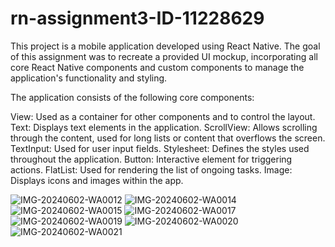 ﻿# rn-assignment3-ID-11228629
This project is a mobile application developed using React Native. The goal of this assignment was to recreate a provided UI mockup, incorporating all core React Native components and custom components to manage the application's functionality and styling.

The application consists of the following core components:

View: Used as a container for other components and to control the layout.
Text: Displays text elements in the application.
ScrollView: Allows scrolling through the content, used for long lists or content that overflows the screen.
TextInput: Used for user input fields.
Stylesheet: Defines the styles used throughout the application.
Button: Interactive element for triggering actions.
FlatList: Used for rendering the list of ongoing tasks.
Image: Displays icons and images within the app.

![IMG-20240602-WA0012](https://github.com/Paulina-source/rn-assignment3-ID-11228629/assets/149609777/ef4235bf-671d-4137-8f03-5d943002e47c)
![IMG-20240602-WA0014](https://github.com/Paulina-source/rn-assignment3-ID-11228629/assets/149609777/678725db-cfbb-43b1-b148-ad61c8999c4a)
![IMG-20240602-WA0015](https://github.com/Paulina-source/rn-assignment3-ID-11228629/assets/149609777/09a24236-efc1-4f44-9c18-c1a81392dcad)
![IMG-20240602-WA0017](https://github.com/Paulina-source/rn-assignment3-ID-11228629/assets/149609777/69c3ff00-1a41-488f-832a-4575796e6127)
![IMG-20240602-WA0019](https://github.com/Paulina-source/rn-assignment3-ID-11228629/assets/149609777/69d8284c-c4de-4dd2-9ce1-da9e72a638d3)
![IMG-20240602-WA0020](https://github.com/Paulina-source/rn-assignment3-ID-11228629/assets/149609777/1f8d5469-76a1-4032-835f-a0857a450a96)
![IMG-20240602-WA0021](https://github.com/Paulina-source/rn-assignment3-ID-11228629/assets/149609777/b727a4a7-0604-471c-ac1c-f4c4b223e5b2)

